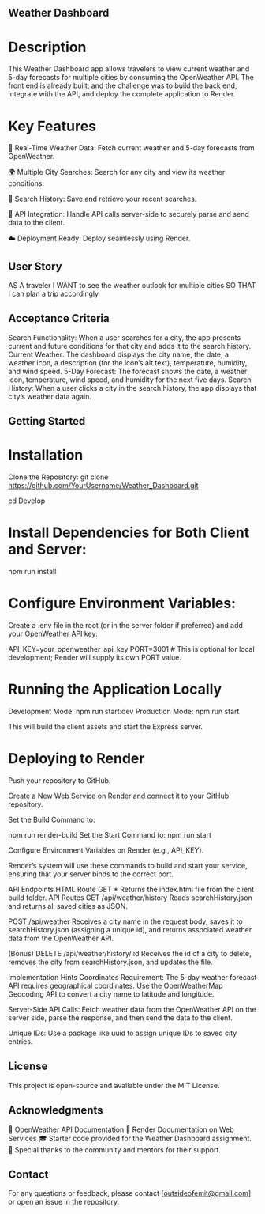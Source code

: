 ## Weather Dashboard
# Description
This Weather Dashboard app allows travelers to view current weather and 5-day forecasts for multiple cities by consuming the OpenWeather API. The front end is already built, and the challenge was to build the back end, integrate with the API, and deploy the complete application to Render.

# Key Features
🚀 Real-Time Weather Data:
Fetch current weather and 5-day forecasts from OpenWeather.

🌍 Multiple City Searches:
Search for any city and view its weather conditions.

📝 Search History:
Save and retrieve your recent searches.

📡 API Integration:
Handle API calls server-side to securely parse and send data to the client.

☁️ Deployment Ready:
Deploy seamlessly using Render.

## User Story
AS A traveler
I WANT to see the weather outlook for multiple cities
SO THAT I can plan a trip accordingly

## Acceptance Criteria
Search Functionality:
When a user searches for a city, the app presents current and future conditions for that city and adds it to the search history.
Current Weather:
The dashboard displays the city name, the date, a weather icon, a description (for the icon’s alt text), temperature, humidity, and wind speed.
5-Day Forecast:
The forecast shows the date, a weather icon, temperature, wind speed, and humidity for the next five days.
Search History:
When a user clicks a city in the search history, the app displays that city’s weather data again.


## Getting Started

# Installation
Clone the Repository: git clone https://github.com/YourUsername/Weather_Dashboard.git

cd Develop

# Install Dependencies for Both Client and Server:

npm run install

# Configure Environment Variables:

Create a .env file in the root (or in the server folder if preferred) and add your OpenWeather API key:

API_KEY=your_openweather_api_key
PORT=3001  # This is optional for local development; Render will supply its own PORT value.

# Running the Application Locally
Development Mode: npm run start:dev
Production Mode:  npm run start

This will build the client assets and start the Express server.

# Deploying to Render
Push your repository to GitHub.

Create a New Web Service on Render and connect it to your GitHub repository.

Set the Build Command to:

npm run render-build
Set the Start Command to: npm run start

Configure Environment Variables on Render (e.g., API_KEY).

Render’s system will use these commands to build and start your service, ensuring that your server binds to the correct port.

API Endpoints
HTML Route
GET *
Returns the index.html file from the client build folder.
API Routes
GET /api/weather/history
Reads searchHistory.json and returns all saved cities as JSON.

POST /api/weather
Receives a city name in the request body, saves it to searchHistory.json (assigning a unique id), and returns associated weather data from the OpenWeather API.

(Bonus) DELETE /api/weather/history/:id
Receives the id of a city to delete, removes the city from searchHistory.json, and updates the file.

Implementation Hints
Coordinates Requirement:
The 5-day weather forecast API requires geographical coordinates. Use the OpenWeatherMap Geocoding API to convert a city name to latitude and longitude.

Server-Side API Calls:
Fetch weather data from the OpenWeather API on the server side, parse the response, and then send the data to the client.

Unique IDs:
Use a package like uuid to assign unique IDs to saved city entries.

## License
This project is open-source and available under the MIT License.

## Acknowledgments
📖 OpenWeather API Documentation
🚀 Render Documentation on Web Services
🎓 Starter code provided for the Weather Dashboard assignment.
🙏 Special thanks to the community and mentors for their support.
## Contact
For any questions or feedback, please contact [outsideofemit@gmail.com] or open an issue in the repository.

